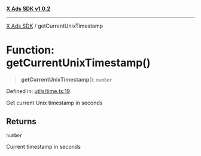 [**X Ads SDK v1.0.2**](../README.md)

***

[X Ads SDK](../globals.md) / getCurrentUnixTimestamp

# Function: getCurrentUnixTimestamp()

> **getCurrentUnixTimestamp**(): `number`

Defined in: [utils/time.ts:19](https://github.com/kage1020/x-ads-sdk/blob/main/src/utils/time.ts#L19)

Get current Unix timestamp in seconds

## Returns

`number`

Current timestamp in seconds
